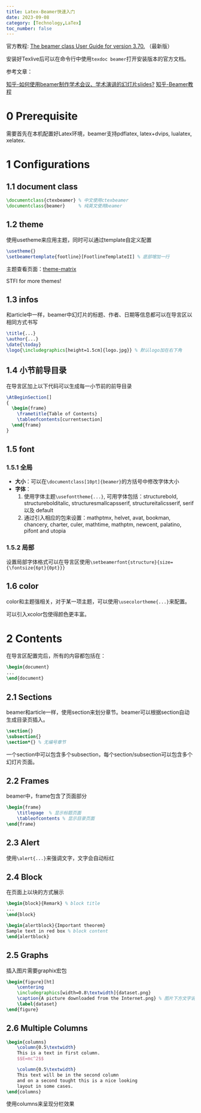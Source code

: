 ```yaml
---
title: Latex-Beamer快速入门
date: 2023-09-08
category: [Technology,LaTex]
toc_number: false
---
```


官方教程: [The beamer class User Guide for version 3.70.](http://tug.ctan.org/macros/latex/contrib/beamer/doc/beameruserguide.pdf) （最新版）

安装好Texlive后可以在命令行中使用`texdoc beamer`打开安装版本的官方文档。

参考文章：

[知乎-如何使用beamer制作学术会议、学术演讲的幻灯片slides?](https://zhuanlan.zhihu.com/p/266399513)
[知乎-Beamer教程](https://zhuanlan.zhihu.com/p/584431029)

# 0 Prerequisite
需要首先在本机配置好Latex环境，beamer支持pdflatex, latex+dvips, lualatex, xelatex.

# 1 Configurations
## 1.1 document class
```Latex
\documentclass{ctexbeamer} % 中文使用ctexbeamer
\documentclass{beamer}     % 纯英文使用beamer
```
## 1.2 theme
使用usetheme来应用主题，同时可以通过template自定义配置
```Latex
\usetheme{}
\setbeamertemplate{footline}[FootlineTemplateII] % 底部增加一行
```
主题查看页面：[theme-matrix](https://hartwork.org/beamer-theme-matrix/)

STFI for more themes!

## 1.3 infos
和article中一样，beamer中幻灯片的标题、作者、日期等信息都可以在导言区以相同方式书写
```Latex
\title{...}
\author{...}
\date{\today}
\logo{\includegraphics[height=1.5cm]{logo.jpg}} % 默认logo加在右下角
```

## 1.4 小节前导目录
在导言区加上以下代码可以生成每一小节前的前导目录
```Latex
\AtBeginSection[]
{
  \begin{frame}
    \frametitle{Table of Contents}
    \tableofcontents[currentsection]
  \end{frame}
}
```

## 1.5 font
### 1.5.1 全局
- **大小**：可以在`\documentclass[10pt]{beamer}`的方括号中修改字体大小
- **字体**：
  1. 使用字体主题`\usefonttheme{...}`, 可用字体包括：structurebold, structurebolditalic, structuresmallcapsserif, structureitalicsserif, serif 以及 default
  2. 通过引入相应的包来设置：mathptmx, helvet, avat, bookman, chancery, charter, culer, mathtime, mathptm, newcent, palatino, pifont and utopia
   
### 1.5.2 局部
设置局部字体格式可以在导言区使用`\setbeamerfont{structure}{size={\fontsize{6pt}{0pt}}}`

## 1.6 color
color和主题强相关，对于某一项主题，可以使用`\usecolortheme{...}`来配置。

可以引入xcolor包使得颜色更丰富。

# 2 Contents
在导言区配置完后，所有的内容都包括在：
```Latex
\begin{document}
...
\end{document}
```

## 2.1 Sections
beamer和article一样，使用section来划分章节。beamer可以根据section自动生成目录页插入。
```Latex
\section{}
\subsection{}
\section*{} % 无编号章节
```
一个section中可以包含多个subsection，每个section/subsection可以包含多个幻灯片页面。

## 2.2 Frames 
beamer中，frame包含了页面部分
```Latex
\begin{frame}
    \titlepage  % 显示标题页面
    \tableofcontents % 显示目录页面
\end{frame}
```

## 2.3 Alert
使用`\alert{...}`来强调文字，文字会自动标红

## 2.4 Block
在页面上以块的方式展示

```Latex
\begin{block}{Remark} % block title
...
\end{block}

\begin{alertblock}{Important theorem}
Sample text in red box % block content
\end{alertblock}
```
## 2.5 Graphs
插入图片需要graphix宏包
```Latex
\begin{figure}[ht]
    \centering
    \includegraphics[width=0.8\textwidth]{dataset.png}
    \caption{A picture downloaded from the Internet.png} % 图片下方文字说明
    \label{dataset}
\end{figure}
```

## 2.6 Multiple Columns
```Latex
\begin{columns}
    \column{0.5\textwidth}
    This is a text in first column.
    $$E=mc^2$$

    \column{0.5\textwidth}
    This text will be in the second column
    and on a second tought this is a nice looking
    layout in some cases.
\end{columns}
```
使用columns来呈现分栏效果